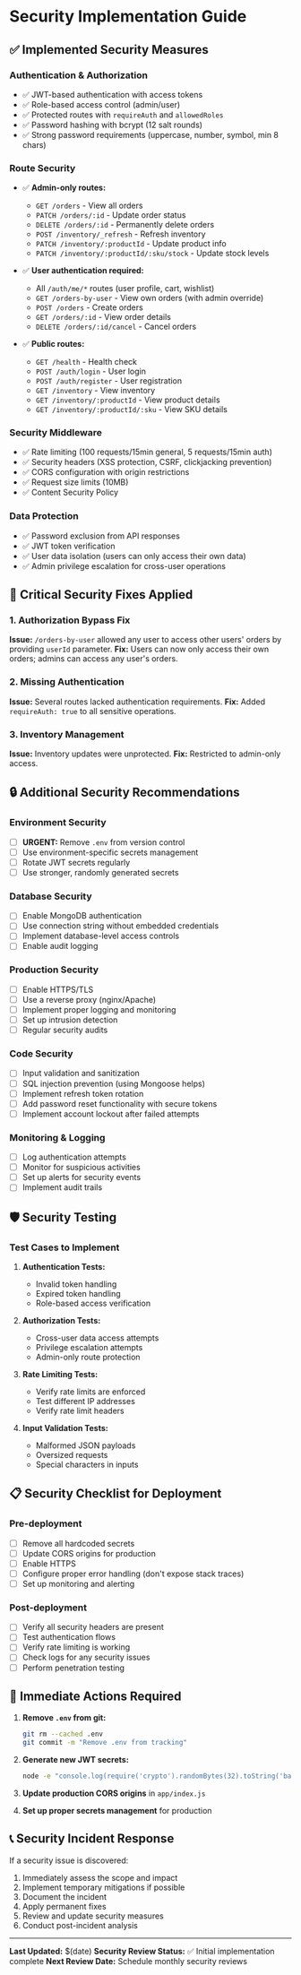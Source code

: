 # Security Implementation Guide

## ✅ Implemented Security Measures

### Authentication & Authorization
- ✅ JWT-based authentication with access tokens
- ✅ Role-based access control (admin/user)
- ✅ Protected routes with `requireAuth` and `allowedRoles`
- ✅ Password hashing with bcrypt (12 salt rounds)
- ✅ Strong password requirements (uppercase, number, symbol, min 8 chars)

### Route Security
- ✅ **Admin-only routes:**
  - `GET /orders` - View all orders
  - `PATCH /orders/:id` - Update order status
  - `DELETE /orders/:id` - Permanently delete orders
  - `POST /inventory/_refresh` - Refresh inventory
  - `PATCH /inventory/:productId` - Update product info
  - `PATCH /inventory/:productId/:sku/stock` - Update stock levels

- ✅ **User authentication required:**
  - All `/auth/me/*` routes (user profile, cart, wishlist)
  - `GET /orders-by-user` - View own orders (with admin override)
  - `POST /orders` - Create orders
  - `GET /orders/:id` - View order details
  - `DELETE /orders/:id/cancel` - Cancel orders

- ✅ **Public routes:**
  - `GET /health` - Health check
  - `POST /auth/login` - User login
  - `POST /auth/register` - User registration
  - `GET /inventory` - View inventory
  - `GET /inventory/:productId` - View product details
  - `GET /inventory/:productId/:sku` - View SKU details

### Security Middleware
- ✅ Rate limiting (100 requests/15min general, 5 requests/15min auth)
- ✅ Security headers (XSS protection, CSRF, clickjacking prevention)
- ✅ CORS configuration with origin restrictions
- ✅ Request size limits (10MB)
- ✅ Content Security Policy

### Data Protection
- ✅ Password exclusion from API responses
- ✅ JWT token verification
- ✅ User data isolation (users can only access their own data)
- ✅ Admin privilege escalation for cross-user operations

## 🚨 Critical Security Fixes Applied

### 1. Authorization Bypass Fix
**Issue:** `/orders-by-user` allowed any user to access other users' orders by providing `userId` parameter.
**Fix:** Users can now only access their own orders; admins can access any user's orders.

### 2. Missing Authentication
**Issue:** Several routes lacked authentication requirements.
**Fix:** Added `requireAuth: true` to all sensitive operations.

### 3. Inventory Management
**Issue:** Inventory updates were unprotected.
**Fix:** Restricted to admin-only access.

## 🔒 Additional Security Recommendations

### Environment Security
- [ ] **URGENT:** Remove `.env` from version control
- [ ] Use environment-specific secrets management
- [ ] Rotate JWT secrets regularly
- [ ] Use stronger, randomly generated secrets

### Database Security
- [ ] Enable MongoDB authentication
- [ ] Use connection string without embedded credentials
- [ ] Implement database-level access controls
- [ ] Enable audit logging

### Production Security
- [ ] Enable HTTPS/TLS
- [ ] Use a reverse proxy (nginx/Apache)
- [ ] Implement proper logging and monitoring
- [ ] Set up intrusion detection
- [ ] Regular security audits

### Code Security
- [ ] Input validation and sanitization
- [ ] SQL injection prevention (using Mongoose helps)
- [ ] Implement refresh token rotation
- [ ] Add password reset functionality with secure tokens
- [ ] Implement account lockout after failed attempts

### Monitoring & Logging
- [ ] Log authentication attempts
- [ ] Monitor for suspicious activities
- [ ] Set up alerts for security events
- [ ] Implement audit trails

## 🛡️ Security Testing

### Test Cases to Implement
1. **Authentication Tests:**
   - Invalid token handling
   - Expired token handling
   - Role-based access verification

2. **Authorization Tests:**
   - Cross-user data access attempts
   - Privilege escalation attempts
   - Admin-only route protection

3. **Rate Limiting Tests:**
   - Verify rate limits are enforced
   - Test different IP addresses
   - Verify rate limit headers

4. **Input Validation Tests:**
   - Malformed JSON payloads
   - Oversized requests
   - Special characters in inputs

## 📋 Security Checklist for Deployment

### Pre-deployment
- [ ] Remove all hardcoded secrets
- [ ] Update CORS origins for production
- [ ] Enable HTTPS
- [ ] Configure proper error handling (don't expose stack traces)
- [ ] Set up monitoring and alerting

### Post-deployment
- [ ] Verify all security headers are present
- [ ] Test authentication flows
- [ ] Verify rate limiting is working
- [ ] Check logs for any security issues
- [ ] Perform penetration testing

## 🚨 Immediate Actions Required

1. **Remove `.env` from git:**
   ```bash
   git rm --cached .env
   git commit -m "Remove .env from tracking"
   ```

2. **Generate new JWT secrets:**
   ```bash
   node -e "console.log(require('crypto').randomBytes(32).toString('base64'))"
   ```

3. **Update production CORS origins** in `app/index.js`

4. **Set up proper secrets management** for production

## 📞 Security Incident Response

If a security issue is discovered:
1. Immediately assess the scope and impact
2. Implement temporary mitigations if possible
3. Document the incident
4. Apply permanent fixes
5. Review and update security measures
6. Conduct post-incident analysis

---

**Last Updated:** $(date)
**Security Review Status:** ✅ Initial implementation complete
**Next Review Date:** Schedule monthly security reviews